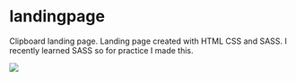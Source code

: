 # landingpage
Clipboard landing page. Landing page created with HTML CSS and SASS. I recently learned SASS so for practice I made this.

<img src="img/screenshot.jpg">
